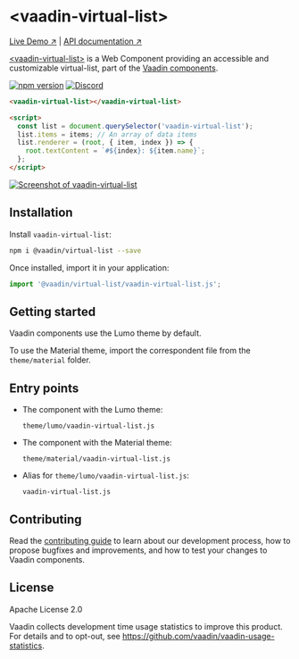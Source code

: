 # &lt;vaadin-virtual-list&gt;

[Live Demo ↗](https://vaadin.com/docs/latest/ds/components/virtual-list)
|
[API documentation ↗](https://vaadin.com/docs/latest/ds/components/virtual-list/api)

[&lt;vaadin-virtual-list&gt;](https://vaadin.com/docs/latest/ds/components/virtual-list) is a Web Component providing an accessible and customizable virtual-list, part of the [Vaadin components](https://vaadin.com/docs/latest/ds/components).

[![npm version](https://badgen.net/npm/v/@vaadin/virtual-list)](https://www.npmjs.com/package/@vaadin/virtual-list)
[![Discord](https://img.shields.io/discord/732335336448852018?label=discord)](https://discord.gg/PHmkCKC)

```html
<vaadin-virtual-list></vaadin-virtual-list>

<script>
  const list = document.querySelector('vaadin-virtual-list');
  list.items = items; // An array of data items
  list.renderer = (root, { item, index }) => {
    root.textContent = `#${index}: ${item.name}`;
  };
</script>
```

[<img src="https://raw.githubusercontent.com/vaadin/web-components/master/packages/virtual-list/screenshot.png" alt="Screenshot of vaadin-virtual-list">](https://vaadin.com/docs/latest/ds/components/virtual-list)

## Installation

Install `vaadin-virtual-list`:

```sh
npm i @vaadin/virtual-list --save
```

Once installed, import it in your application:

```js
import '@vaadin/virtual-list/vaadin-virtual-list.js';
```

## Getting started

Vaadin components use the Lumo theme by default.

To use the Material theme, import the correspondent file from the `theme/material` folder.

## Entry points

- The component with the Lumo theme:

  `theme/lumo/vaadin-virtual-list.js`

- The component with the Material theme:

  `theme/material/vaadin-virtual-list.js`

- Alias for `theme/lumo/vaadin-virtual-list.js`:

  `vaadin-virtual-list.js`

## Contributing

Read the [contributing guide](https://vaadin.com/docs/latest/guide/contributing/overview) to learn about our development process, how to propose bugfixes and improvements, and how to test your changes to Vaadin components.

## License

Apache License 2.0

Vaadin collects development time usage statistics to improve this product. For details and to opt-out, see https://github.com/vaadin/vaadin-usage-statistics.
